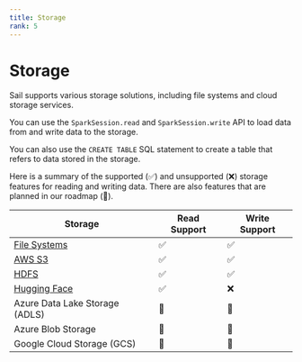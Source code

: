 ```yaml
---
title: Storage
rank: 5
---
```


# Storage

Sail supports various storage solutions, including file systems and cloud storage services.

You can use the `SparkSession.read` and `SparkSession.write` API to load data from and write data to the storage.

You can also use the `CREATE TABLE` SQL statement to create a table that refers to data stored in the storage.

Here is a summary of the supported (:white_check_mark:) and unsupported (:x:) storage features for reading and writing data. There are also features that are planned in our roadmap (:construction:).

| Storage                        | Read Support       | Write Support      |
| ------------------------------ | ------------------ | ------------------ |
| [File Systems](./fs)           | :white_check_mark: | :white_check_mark: |
| [AWS S3](./s3)                 | :white_check_mark: | :white_check_mark: |
| [HDFS](./hdfs)                 | :white_check_mark: | :white_check_mark: |
| [Hugging Face](./hf)           | :white_check_mark: | :x:                |
| Azure Data Lake Storage (ADLS) | :construction:     | :construction:     |
| Azure Blob Storage             | :construction:     | :construction:     |
| Google Cloud Storage (GCS)     | :construction:     | :construction:     |
